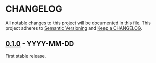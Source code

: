# CHANGELOG

All notable changes to this project will be documented in this file.
This project adheres to [Semantic Versioning](http://semver.org/) and [Keep a CHANGELOG](http://keepachangelog.com).

## [0.1.0] - YYYY-MM-DD

First stable release.



[0.1.0]: https://github.com/php-mq/phar/tree/v0.1.0
